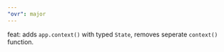 ```yaml
---
"ovr": major
---
```


feat: adds `app.context()` with typed `State`, removes seperate `context()` function.
